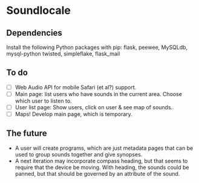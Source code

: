 Soundlocale
===========


Dependencies
------------
Install the following Python packages with pip:  flask, peewee, MySQLdb,
mysql-python twisted, simpleflake, flask_mail

To do
-----
- [ ] Web Audio API for mobile Safari (et al?) support.
- [ ] Main page:  list users who have sounds in the current area.  Choose which
  user to listen to.
- [ ] User list page:  Show users, click on user & see map of sounds.
- [ ] Maps!  Develop main page, which is temporary.

The future
----------
* A user will create programs, which are just metadata pages that can be used
  to group sounds together and give synopses.
* A next iteration may incorporate compass heading, but that seems to require
  that the device be moving.  With heading, the sounds could be panned, but
  that should be governed by an attribute of the sound.

